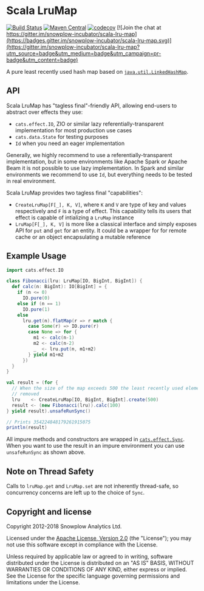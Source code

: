 # Scala LruMap

[![Build Status](https://api.travis-ci.org/snowplow-incubator/scala-lru-map.svg)](https://travis-ci.org/snowplow-incubator/scala-lru-map)
[![Maven Central](https://img.shields.io/maven-central/v/com.snowplowanalytics/scala-lru-map_2.12.svg)](https://maven-badges.herokuapp.com/maven-central/com.snowplowanalytics/scala-lru-map_2.12)
[![codecov](https://codecov.io/gh/snowplow-incubator/scala-lru-map/branch/master/graph/badge.svg)](https://codecov.io/gh/snowplow-incubator/scala-lru-map)
[![Join the chat at https://gitter.im/snowplow-incubator/scala-lru-map](https://badges.gitter.im/snowplow-incubator/scala-lru-map.svg)](https://gitter.im/snowplow-incubator/scala-lru-map?utm_source=badge&utm_medium=badge&utm_campaign=pr-badge&utm_content=badge)

A pure least recently used hash map based on [`java.util.LinkedHashMap`][linkedhashmap].

## API

Scala LruMap has "tagless final"-friendly API, allowing end-users to abstract over effects they use:

* `cats.effect.IO`, ZIO or similar lazy referentially-transparent implementation for most production use cases
* `cats.data.State` for testing purposes
* `Id` when you need an eager implementation

Generally, we highly recommend to use a referentially-transparent implementation,
but in some environments like Apache Spark or Apache Beam it is not possible to
use lazy implementation. In Spark and similar environments we recommend to use `Id`,
but everything needs to be tested in real environment.

Scala LruMap provides two tagless final "capabilities":

* `CreateLruMap[F[_], K, V]`, where `K` and `V` are type of key and values respectively and `F` is a type of effect. This capability tells its users that effect is capable of intializing a `LruMap` instance
* `LruMap[F[_], K, V]` is more like a classical interface and simply exposes API for `put` and `get` for an entity. It could be a wrapper for for remote cache or an object encapsulating a mutable reference

## Example Usage


```scala
import cats.effect.IO

class Fibonacci(lru: LruMap[IO, BigInt, BigInt]) {
  def calc(n: BigInt): IO[BigInt] = {
    if (n <= 0)
      IO.pure(0)
    else if (n == 1)
      IO.pure(1)
    else
      lru.get(n).flatMap(r => r match {
        case Some(r) => IO.pure(r)
        case None => for {
          m1 <- calc(n-1)
          m2 <- calc(n-2)
          _  <- lru.put(n, m1+m2)
        } yield m1+m2
      })
  }
}

val result = (for {
  // When the size of the map exceeds 500 the least recently used element is
  // removed
  lru    <- CreateLruMap[IO, BigInt, BigInt].create(500)
  result <- (new Fibonacci(lru)).calc(100)
} yield result).unsafeRunSync()

// Prints 354224848179261915075
println(result)
```

All impure methods and constructors are wrapped in [`cats.effect.Sync`][cats-sync].
When you want to use the result in an impure environment you can use
`unsafeRunSync` as shown above.

## Note on Thread Safety

Calls to `lruMap.get` and `LruMap.set` are not inherently thread-safe, so
concurrency concerns are left up to the choice of `Sync`.

## Copyright and license

Copyright 2012-2018 Snowplow Analytics Ltd.

Licensed under the [Apache License, Version 2.0][license] (the "License");
you may not use this software except in compliance with the License.

Unless required by applicable law or agreed to in writing, software
distributed under the License is distributed on an "AS IS" BASIS,
WITHOUT WARRANTIES OR CONDITIONS OF ANY KIND, either express or implied.
See the License for the specific language governing permissions and
limitations under the License.

[linkedhashmap]: https://docs.oracle.com/javase/7/docs/api/java/util/LinkedHashMap.html
[cats-sync]: https://typelevel.org/cats-effect/typeclasses/sync.html

[license]: http://www.apache.org/licenses/LICENSE-2.0
